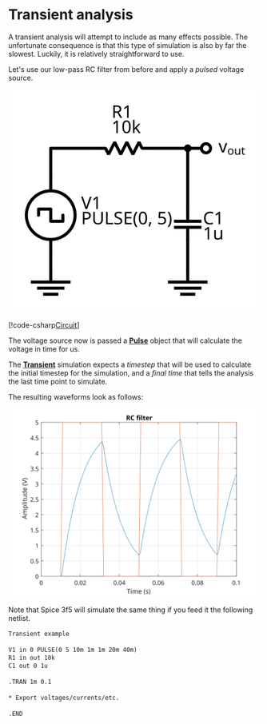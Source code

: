 # Transient analysis

A transient analysis will attempt to include as many effects possible. The unfortunate consequence is that this type of simulation is also by far the slowest. Luckily, it is relatively straightforward to use.

Let's use our low-pass RC filter from before and apply a *pulsed* voltage source.

<p align="center"><img src="images/example_Transient.svg" /></p>

[!code-csharp[Circuit](../../SpiceSharpTest/BasicExampleTests.cs#example_Transient)]

The voltage source now is passed a **[Pulse](xref:SpiceSharp.Components.Pulse)** object that will calculate the voltage in time for us.

The **[Transient](xref:SpiceSharp.Simulations.Transient)** simulation expects a *timestep* that will be used to calculate the initial timestep for the simulation, and a *final time* that tells the analysis the last time point to simulate.

The resulting waveforms look as follows:

<p align="center"><img src="images/example_TransientGraph.svg" /></p>

Note that Spice 3f5 will simulate the same thing if you feed it the following netlist.

```
Transient example

V1 in 0 PULSE(0 5 10m 1m 1m 20m 40m)
R1 in out 10k
C1 out 0 1u

.TRAN 1m 0.1

* Export voltages/currents/etc.

.END
```
